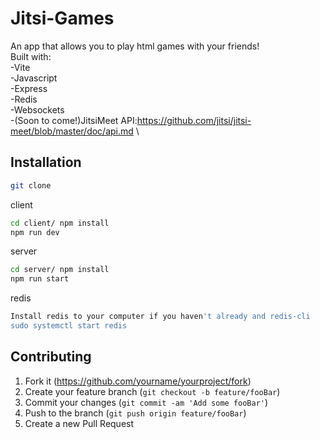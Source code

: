 # Jitsi-Games
An app that allows you to play html games with your friends! \
Built with:\
-Vite\
-Javascript\
-Express\
-Redis\
-Websockets\
-(Soon to come!)JitsiMeet API:https://github.com/jitsi/jitsi-meet/blob/master/doc/api.md \

## Installation
```sh
git clone
```
client 
```sh
cd client/ npm install
npm run dev
```
server
```sh
cd server/ npm install
npm run start
```
redis
```sh
Install redis to your computer if you haven't already and redis-cli
sudo systemctl start redis
```

## Contributing
1. Fork it (<https://github.com/yourname/yourproject/fork>)
2. Create your feature branch (`git checkout -b feature/fooBar`)
3. Commit your changes (`git commit -am 'Add some fooBar'`)
4. Push to the branch (`git push origin feature/fooBar`)
5. Create a new Pull Request
